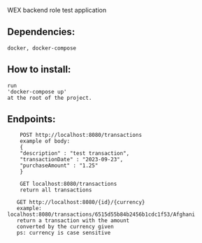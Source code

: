 WEX backend role test application

## Dependencies:
    docker, docker-compose

## How to install: 
    run 
    'docker-compose up' 
    at the root of the project.

## Endpoints:
```   
    POST http://localhost:8080/transactions
    example of body:
    {
    "description" : "test transaction",
    "transactionDate" : "2023-09-23",
    "purchaseAmount" : "1.25"
    } 
```

``` 
    GET localhost:8080/transactions
    return all transactions
```

``` 
   GET http://localhost:8080/{id}/{currency}
   example: localhost:8080/transactions/6515d55b84b2456b1cdc1f53/Afghani
   return a transaction with the amount 
   converted by the currency given  
   ps: currency is case sensitive
```
